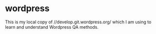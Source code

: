 wordpress
=========
This is my local copy of //develop.git.wordpress.org/ which I am using to learn and understand Wordpress QA methods.
